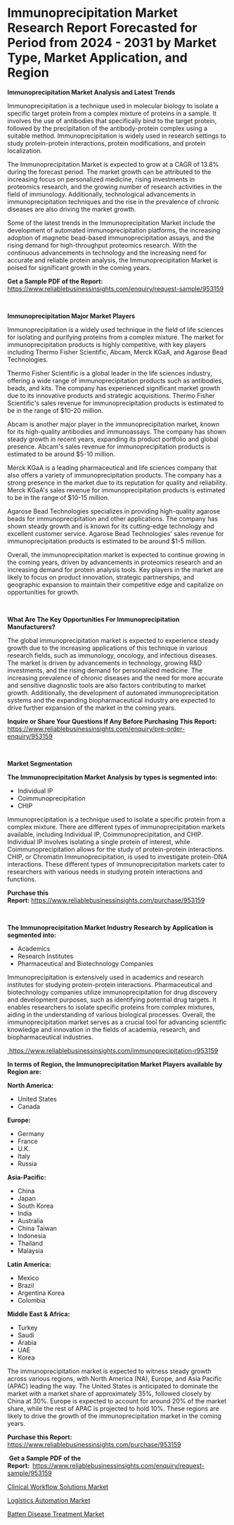 <p><h1>Immunoprecipitation Market Research Report Forecasted for Period from 2024 -  2031 by Market Type, Market Application, and Region</h1></p><p><strong>Immunoprecipitation Market Analysis and Latest Trends</strong></p>
<p><p>Immunoprecipitation is a technique used in molecular biology to isolate a specific target protein from a complex mixture of proteins in a sample. It involves the use of antibodies that specifically bind to the target protein, followed by the precipitation of the antibody-protein complex using a suitable method. Immunoprecipitation is widely used in research settings to study protein-protein interactions, protein modifications, and protein localization.</p><p>The Immunoprecipitation Market is expected to grow at a CAGR of 13.8% during the forecast period. The market growth can be attributed to the increasing focus on personalized medicine, rising investments in proteomics research, and the growing number of research activities in the field of immunology. Additionally, technological advancements in immunoprecipitation techniques and the rise in the prevalence of chronic diseases are also driving the market growth.</p><p>Some of the latest trends in the Immunoprecipitation Market include the development of automated immunoprecipitation platforms, the increasing adoption of magnetic bead-based immunoprecipitation assays, and the rising demand for high-throughput proteomics research. With the continuous advancements in technology and the increasing need for accurate and reliable protein analysis, the Immunoprecipitation Market is poised for significant growth in the coming years.</p></p>
<p><strong>Get a Sample PDF of the Report:&nbsp;</strong> <a href="https://www.reliablebusinessinsights.com/enquiry/request-sample/953159">https://www.reliablebusinessinsights.com/enquiry/request-sample/953159</a></p>
<p>&nbsp;</p>
<p><strong>Immunoprecipitation Major Market Players</strong></p>
<p><p>Immunoprecipitation is a widely used technique in the field of life sciences for isolating and purifying proteins from a complex mixture. The market for immunoprecipitation products is highly competitive, with key players including Thermo Fisher Scientific, Abcam, Merck KGaA, and Agarose Bead Technologies.</p><p>Thermo Fisher Scientific is a global leader in the life sciences industry, offering a wide range of immunoprecipitation products such as antibodies, beads, and kits. The company has experienced significant market growth due to its innovative products and strategic acquisitions. Thermo Fisher Scientific's sales revenue for immunoprecipitation products is estimated to be in the range of $10-20 million.</p><p>Abcam is another major player in the immunoprecipitation market, known for its high-quality antibodies and immunoassays. The company has shown steady growth in recent years, expanding its product portfolio and global presence. Abcam's sales revenue for immunoprecipitation products is estimated to be around $5-10 million.</p><p>Merck KGaA is a leading pharmaceutical and life sciences company that also offers a variety of immunoprecipitation products. The company has a strong presence in the market due to its reputation for quality and reliability. Merck KGaA's sales revenue for immunoprecipitation products is estimated to be in the range of $10-15 million.</p><p>Agarose Bead Technologies specializes in providing high-quality agarose beads for immunoprecipitation and other applications. The company has shown steady growth and is known for its cutting-edge technology and excellent customer service. Agarose Bead Technologies' sales revenue for immunoprecipitation products is estimated to be around $1-5 million.</p><p>Overall, the immunoprecipitation market is expected to continue growing in the coming years, driven by advancements in proteomics research and an increasing demand for protein analysis tools. Key players in the market are likely to focus on product innovation, strategic partnerships, and geographic expansion to maintain their competitive edge and capitalize on opportunities for growth.</p></p>
<p>&nbsp;</p>
<p><strong>What Are The Key Opportunities For Immunoprecipitation Manufacturers?</strong></p>
<p><p>The global immunoprecipitation market is expected to experience steady growth due to the increasing applications of this technique in various research fields, such as immunology, oncology, and infectious diseases. The market is driven by advancements in technology, growing R&D investments, and the rising demand for personalized medicine. The increasing prevalence of chronic diseases and the need for more accurate and sensitive diagnostic tools are also factors contributing to market growth. Additionally, the development of automated immunoprecipitation systems and the expanding biopharmaceutical industry are expected to drive further expansion of the market in the coming years.</p></p>
<p><strong>Inquire or Share Your Questions If Any Before Purchasing This Report:</strong> <a href="https://www.reliablebusinessinsights.com/enquiry/pre-order-enquiry/953159">https://www.reliablebusinessinsights.com/enquiry/pre-order-enquiry/953159</a></p>
<p>&nbsp;</p>
<p><strong>Market Segmentation</strong></p>
<p><strong>The Immunoprecipitation Market Analysis by types is segmented into:</strong></p>
<p><ul><li>Individual IP</li><li>Coimmunoprecipitation</li><li>CHIP</li></ul></p>
<p><p>Immunoprecipitation is a technique used to isolate a specific protein from a complex mixture. There are different types of immunoprecipitation markets available, including Individual IP, Coimmunoprecipitation, and CHIP. Individual IP involves isolating a single protein of interest, while Coimmunoprecipitation allows for the study of protein-protein interactions. CHIP, or Chromatin Immunoprecipitation, is used to investigate protein-DNA interactions. These different types of immunoprecipitation markets cater to researchers with various needs in studying protein interactions and functions.</p></p>
<p><strong>Purchase this Report:&nbsp;</strong><a href="https://www.reliablebusinessinsights.com/purchase/953159">https://www.reliablebusinessinsights.com/purchase/953159</a></p>
<p>&nbsp;</p>
<p><strong>The Immunoprecipitation Market Industry Research by Application is segmented into:</strong></p>
<p><ul><li>Academics</li><li>Research Institutes</li><li>Pharmaceutical and Biotechnology Companies</li></ul></p>
<p><p>Immunoprecipitation is extensively used in academics and research institutes for studying protein-protein interactions. Pharmaceutical and biotechnology companies utilize immunoprecipitation for drug discovery and development purposes, such as identifying potential drug targets. It enables researchers to isolate specific proteins from complex mixtures, aiding in the understanding of various biological processes. Overall, the immunoprecipitation market serves as a crucial tool for advancing scientific knowledge and innovation in the fields of academia, research, and biopharmaceutical industries.</p></p>
<p><a href="https://www.reliablebusinessinsights.com/immunoprecipitation-r953159">&nbsp;https://www.reliablebusinessinsights.com/immunoprecipitation-r953159</a></p>
<p><strong>In terms of Region, the Immunoprecipitation Market Players available by Region are:</strong></p>
<p>
    <p> <strong> North America: </strong>
        <ul>
            <li>United States</li>
            <li>Canada</li>
        </ul>
        </p> 
    <p> <strong> Europe: </strong>
        <ul>
            <li>Germany</li>
            <li>France</li>
            <li>U.K.</li>
            <li>Italy</li>
            <li>Russia</li>
        </ul>
        </p> 
    <p> <strong> Asia-Pacific: </strong>
        <ul>
            <li>China</li>
            <li>Japan</li>
            <li>South Korea</li>
            <li>India</li>
            <li>Australia</li>
            <li>China Taiwan</li>
            <li>Indonesia</li>
            <li>Thailand</li>
            <li>Malaysia</li>
        </ul>
        </p> 
    <p> <strong> Latin America: </strong>
        <ul>
            <li>Mexico</li>
            <li>Brazil</li>
            <li>Argentina Korea</li>
            <li>Colombia</li>
        </ul>
        </p> 
    <p> <strong> Middle East & Africa: </strong>
        <ul>
            <li>Turkey</li>
            <li>Saudi</li>
            <li>Arabia</li>
            <li>UAE</li>
            <li>Korea</li>
        </ul>
    </p>
    </p>
<p><p>The immunoprecipitation market is expected to witness steady growth across various regions, with North America (NA), Europe, and Asia Pacific (APAC) leading the way. The United States is anticipated to dominate the market with a market share of approximately 35%, followed closely by China at 30%. Europe is expected to account for around 20% of the market share, while the rest of APAC is projected to hold 10%. These regions are likely to drive the growth of the immunoprecipitation market in the coming years.</p></p>
<p><strong>Purchase this Report: </strong><a href="https://www.reliablebusinessinsights.com/purchase/953159">https://www.reliablebusinessinsights.com/purchase/953159</a></p>
<p>&nbsp;<strong>Get a Sample PDF of the Report:&nbsp;&nbsp;</strong><a href="https://www.reliablebusinessinsights.com/enquiry/request-sample/953159">https://www.reliablebusinessinsights.com/enquiry/request-sample/953159</a></p>
<p><strong></strong></p>
<p><p><a href="https://github.com/kishanagarner91/Market-Research-Report-List-1/blob/main/clinical-workflow-solutions-market.md">Clinical Workflow Solutions Market</a></p><p><a href="https://github.com/arabintang013/Market-Research-Report-List-1/blob/main/logistics-automation-market.md">Logistics Automation Market</a></p><p><a href="https://github.com/FredaSauer/Market-Research-Report-List-1/blob/main/batten-disease-treatment-market.md">Batten Disease Treatment Market</a></p></p>